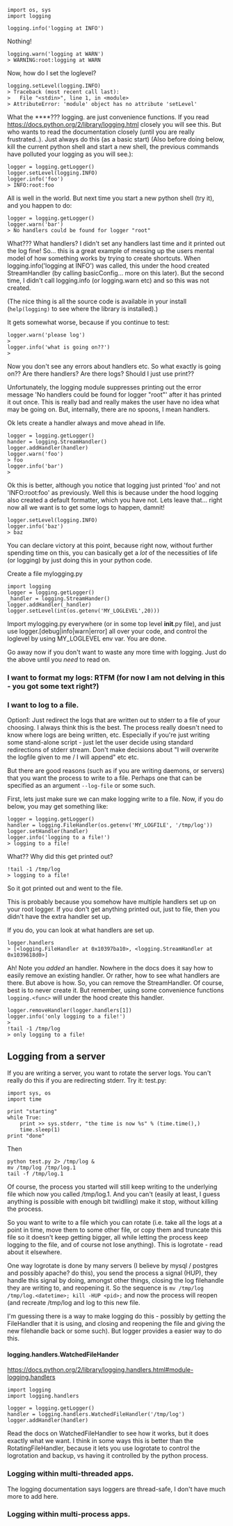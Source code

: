 ```
import os, sys
import logging

logging.info('logging at INFO')
```
Nothing!
```
logging.warn('logging at WARN')
> WARNING:root:logging at WARN
```
Now, how do I set the loglevel?
```
logging.setLevel(logging.INFO)
> Traceback (most recent call last):
>   File "<stdin>", line 1, in <module>
> AttributeError: 'module' object has no attribute 'setLevel'
```
What the ****???
logging.<func> are just convenience functions. If you read https://docs.python.org/2/library/logging.html closely you will see this. But who wants to read the documentation closely (until you are really frustrated..).
Just always do this (as a basic start)
(Also before doing below, kill the current python shell and start a new shell, the previous commands have polluted your logging as you will see.):
```
logger = logging.getLogger()
logger.setLevel(logging.INFO)
logger.info('foo')
> INFO:root:foo
```
All is well in the world.
But next time you start a new python shell (try it), and you happen to do:
```
logger = logging.getLogger()
logger.warn('bar')
> No handlers could be found for logger "root"
```
What??? What handlers? I didn't set any handlers last time and it printed out the log fine!
So... this is a great example of messing up the users mental model of how something works by trying to create shortcuts. When logging.info('logging at INFO') was called, this under the hood created StreamHandler (by calling basicConfig... more on this later). But the second time, I didn't call logging.info (or logging.warn etc) and so this was not created.

(The nice thing is all the source code is available in your install (`help(logging)` to see where the library is installed).)

It gets somewhat worse, because if you continue to test:
```
logger.warn('please log')
> 
logger.info('what is going on??')
>
```
Now you don't see any errors about handlers etc. So what exactly is going on?? Are there handlers? Are there logs? Should I just use print??

Unfortunately, the logging module suppresses printing out the error message 'No handlers could be found for logger "root"' after it has printed it out once. This is really bad and really makes the user have no idea what may be going on. But, internally, there are no spoons, I mean handlers.

Ok lets create a handler always and move ahead in life.
```
logger = logging.getLogger()
hander = logging.StreamHandler()
logger.addHandler(handler)
logger.warn('foo')
> foo
logger.info('bar')
>
```
Ok this is better, although you notice that logging just printed 'foo' and not 'INFO:root:foo' as previously. Well this is because under the hood logging also created a default formatter, which you have not. Lets leave that... right now all we want is to get some logs to happen, damnit!

```
logger.setLevel(logging.INFO)
logger.info('baz')
> baz
```

You can declare victory at this point, because right now, without further spending time on this, you can basically get a *lot* of the necessities of life (or logging) by just doing this in your python code.

Create a file mylogging.py
```
import logging
logger = logging.getLogger()
_handler = logging.StreamHander()
logger.addHandler(_handler)
logger.setLevel(int(os.getenv('MY_LOGLEVEL',20)))
```
Import mylogging.py everywhere (or in some top level __init__.py file), and just use logger.[debug|info|warn|error] all over your code, and control the loglevel by using MY_LOGLEVEL env var. You are done.

Go away now if you don't want to waste any more time with logging. Just do the above until you *need* to read on.

### I want to format my logs: RTFM (for now I am not delving in this - you got some text right?)

### I want to log to a file.
Option1: Just redirect the logs that are written out to stderr to a file of your choosing. I always think this is the best. The process really doesn't need to know where logs are being written, etc. Especially if you're just writing some stand-alone script - just let the user decide using standard redirections of stderr stream. Don't make decisions about "I will overwrite the logfile given to me / I will append" etc etc.

But there are good reasons (such as if you are writing daemons, or servers) that you want the process to write to a file. Perhaps one that can be specified as an argument `--log-file` or some such.

First, lets just make sure we can make logging write to a file. Now, if you do below, you may get something like:
```
logger = logging.getLogger()
handler = logging.FileHandler(os.getenv('MY_LOGFILE', '/tmp/log'))
logger.setHandler(handler)
logger.info('logging to a file!')
> logging to a file!
```
What?? Why did this get printed out?
```
!tail -1 /tmp/log
> logging to a file!
```
So it got printed out and went to the file.

This is probably because you somehow have multiple handlers set up on your root logger. If you don't get anything printed out, just to file, then you didn't have the extra handler set up.

If you do, you can look at what handlers are set up.
```
logger.handlers
> [<logging.FileHandler at 0x10397ba10>, <logging.StreamHandler at 0x1039618d0>]
```
Ah! Note you *added* an handler. Nowhere in the docs does it say how to easily remove an existing handler. Or rather, how to see what handlers are there. But above is how.
So, you can remove the StreamHandler. Of course, best is to never create it. But remember, using some convenience functions `logging.<func>` will under the hood create this handler.
```
logger.removeHandler(logger.handlers[1])
logger.info('only logging to a file!')
> 
!tail -1 /tmp/log
> only logging to a file!
```

## Logging from a server

If you are writing a server, you want to rotate the server logs. You can't really do this if you are redirecting stderr. Try it:
test.py:
```
import sys, os
import time

print "starting"
while True:
    print >> sys.stderr, "the time is now %s" % (time.time(),)
    time.sleep(1)
print "done"
```

Then
```
python test.py 2> /tmp/log &
mv /tmp/log /tmp/log.1
tail -f /tmp/log.1
```
Of course, the process you started will still keep writing to the underlying file which now you called /tmp/log.1. And you can't (easily at least, I guess anything is possible with enough bit twidlling) make it stop, without killing the process.

So you want to write to a file which you can rotate (i.e. take all the logs at a point in time, move them to some other file, or copy them and truncate this file so it doesn't keep getting bigger, all while letting the process keep logging to the file, and of course not lose anything). This is logrotate - read about it elsewhere.

One way logrotate is done by many servers (I believe by mysql / postgres and possibly apache? do this), you send the process a signal (HUP), they handle this signal by doing, amongst other things, closing the log filehandle they are writing to, and reopening it. So the sequence is `mv /tmp/log /tmp/log.<datetime>; kill -HUP <pid>;` and now the process will reopen (and recreate /tmp/log and log to this new file.

I'm guessing there is a way to make logging do this - possibly by getting the FileHandler that it is using, and closing and reopening the file and giving the new filehandle back or some such). But logger provides a easier way to do this.

#### logging.handlers.WatchedFileHander
https://docs.python.org/2/library/logging.handlers.html#module-logging.handlers

```
import logging
import logging.handlers

logger = logging.getLogger()
handler = logging.handlers.WatchedFileHandler('/tmp/log')
logger.addHandler(handler)
```
Read the docs on WatchedFileHandler to see how it works, but it does exactly what we want. I think in some ways this is better than the RotatingFileHandler, because it lets you use logrotate to control the logrotation and backup, vs having it controlled by the python process.

### Logging within multi-threaded apps.
The logging documentation says loggers are thread-safe, I don't have much more to add here.

### Logging within multi-process apps.







